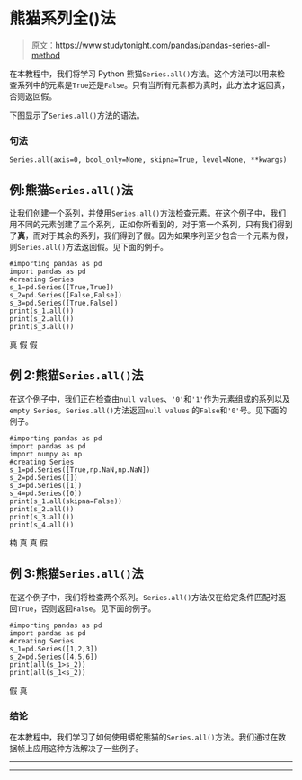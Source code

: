 # 熊猫系列全()法

> 原文：<https://www.studytonight.com/pandas/pandas-series-all-method>

在本教程中，我们将学习 Python 熊猫`Series.all()`方法。这个方法可以用来检查系列中的元素是`True`还是`False`。只有当所有元素都为真时，此方法才返回真，否则返回假。

下图显示了`Series.all()`方法的语法。

### 句法

```
Series.all(axis=0, bool_only=None, skipna=True, level=None, **kwargs)
```

## 例:熊猫`Series.all()`法

让我们创建一个系列，并使用`Series.all()`方法检查元素。在这个例子中，我们用不同的元素创建了三个系列，正如你所看到的，对于第一个系列，只有我们得到了**真**，而对于其余的系列，我们得到了假。因为如果序列至少包含一个元素为假，则`Series.all()`方法返回假。见下面的例子。

```
#importing pandas as pd
import pandas as pd
#creating Series
s_1=pd.Series([True,True])
s_2=pd.Series([False,False])
s_3=pd.Series([True,False])
print(s_1.all())
print(s_2.all())
print(s_3.all())
```

真
假
假

## 例 2:熊猫`Series.all()`法

在这个例子中，我们正在检查由`null values`、`'0'`和`'1'`作为元素组成的系列以及`empty Series`。`Series.all()`方法返回`null values` 的`False`和`'0'`号。见下面的例子。

```
#importing pandas as pd
import pandas as pd
import numpy as np
#creating Series
s_1=pd.Series([True,np.NaN,np.NaN])
s_2=pd.Series([])
s_3=pd.Series([1])
s_4=pd.Series([0])
print(s_1.all(skipna=False))
print(s_2.all())
print(s_3.all())
print(s_4.all())
```

楠
真
真
假

## 例 3:熊猫`Series.all()`法

在这个例子中，我们将检查两个系列。`Series.all()`方法仅在给定条件匹配时返回`True`，否则返回`False`。见下面的例子。

```
#importing pandas as pd
import pandas as pd
#creating Series
s_1=pd.Series([1,2,3])
s_2=pd.Series([4,5,6])
print(all(s_1>s_2))
print(all(s_1<s_2))
```

假
真

### 结论

在本教程中，我们学习了如何使用蟒蛇熊猫的`Series.all()`方法。我们通过在数据帧上应用这种方法解决了一些例子。

* * *

* * *